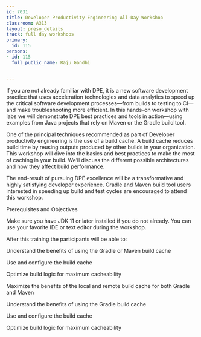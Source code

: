 ---
id: 7031
title: Developer Productivity Engineering All-Day Workshop
classroom: A313
layout: preso_details
track: full day workshops
primary:
  id: 115
persons:
- id: 115
  full_public_name: Raju Gandhi

---
If you are not already familiar with DPE, it is a new software development practice that uses acceleration technologies and data analytics to speed up the critical software development processes—from builds to testing to CI—and make troubleshooting more efficient. In this hands-on workshop with labs we will demonstrate DPE best practices and tools in action—using examples from Java projects that rely on Maven or the Gradle build tool.

One of the principal techniques recommended as part of Developer productivity engineering is the use of a build cache.  A build cache reduces build time by reusing outputs produced by other builds in your organization. This workshop will dive into the basics and best practices to make the most of caching in your build. We’ll discuss the different possible architectures and how they affect build performance.

The end-result of pursuing DPE excellence will be a transformative and highly satisfying developer experience. Gradle and Maven build tool users interested in speeding up build and test cycles are encouraged to attend this workshop.
Prerequisites and Objectives
Make sure you have JDK 11 or later installed if you do not already. You can use your favorite IDE or text editor during the workshop.
After this training the participants will be able to:
Understand the benefits of using the Gradle or Maven build cache
Use and configure the build cache
Optimize build logic for maximum cacheability
Maximize the benefits of the local and remote build cache for both Gradle and Maven
Understand the benefits of using the Gradle build cache
Use and configure the build cache
Optimize build logic for maximum cacheability
